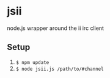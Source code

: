 jsii
====

node.js wrapper around the ii irc client

Setup
-----

1. `$ npm update`
2. `$ node jsii.js /path/to/#channel`
